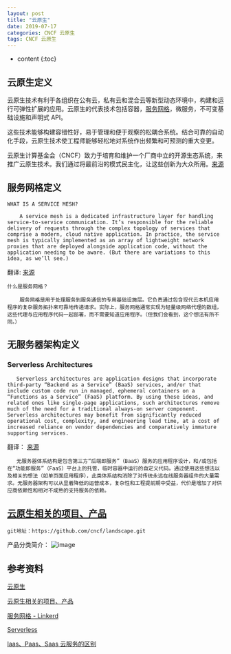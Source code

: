 ```yaml
---
layout: post
title: "云原生"
date: 2019-07-17
categories: CNCF 云原生
tags: CNCF 云原生
---
```


- content
  {:toc}

## 云原生定义

云原生技术有利于各组织在公有云，私有云和混合云等新型动态环境中，构建和运行可弹性扩展的应用。云原生的代表技术包括容器，[服务网格](https://www.servicemesher.com/)，微服务，不可变基础设施和声明式 API。

这些技术能够构建容错性好，易于管理和便于观察的松耦合系统。结合可靠的自动化手段，云原生技术使工程师能够轻松地对系统作出频繁和可预测的重大变更。

云原生计算基金会（CNCF）致力于培育和维护一个厂商中立的开源生态系统，来推广云原生技术。我们通过将最前沿的模式民主化，让这些创新为大众所用。[来源](https://github.com/cncf/toc/blob/master/DEFINITION.md)

## 服务网格定义

```
WHAT IS A SERVICE MESH?

    A service mesh is a dedicated infrastructure layer for handling service-to-service communication. It’s responsible for the reliable delivery of requests through the complex topology of services that comprise a modern, cloud native application. In practice, the service mesh is typically implemented as an array of lightweight network proxies that are deployed alongside application code, without the application needing to be aware. (But there are variations to this idea, as we’ll see.)
```

翻译: [来源](https://buoyant.io/2017/04/25/whats-a-service-mesh-and-why-do-i-need-one/)

```
什么是服务网格？

    服务网格是用于处理服务到服务通信的专用基础设施层。它负责通过包含现代云本机应用程序的复杂服务拓扑来可靠地传递请求。实际上，服务网格通常实现为轻量级网络代理的数组，这些代理与应用程序代码一起部署，而不需要知道应用程序。（但我们会看到，这个想法有所不同。）

```

## 无服务器架构定义

### Serverless Architectures

```
   Serverless architectures are application designs that incorporate third-party “Backend as a Service” (BaaS) services, and/or that include custom code run in managed, ephemeral containers on a “Functions as a Service” (FaaS) platform. By using these ideas, and related ones like single-page applications, such architectures remove much of the need for a traditional always-on server component. Serverless architectures may benefit from significantly reduced operational cost, complexity, and engineering lead time, at a cost of increased reliance on vendor dependencies and comparatively immature supporting services.
```

翻译： [来源](https://martinfowler.com/articles/serverless.html?from=singlemessage&isappinstalled=0)

```
   无服务器体系结构是包含第三方“后端即服务”（BaaS）服务的应用程序设计，和/或包括在“功能即服务”（FaaS）平台上的托管，临时容器中运行的自定义代码。通过使用这些想法以及相关的想法（如单页面应用程序），此类体系结构消除了对传统永远在线服务器组件的大量需求。无服务器架构可以从显着降低的运营成本，复杂性和工程提前期中受益，代价是增加了对供应商依赖性和相对不成熟的支持服务的依赖。

```

## [云原生相关的项目、产品](https://github.com/cncf/landscape)

```
git地址：https://github.com/cncf/landscape.git
```

产品分类简介：
![image](https://landscape.cncf.io/images/landscape.png)

## 参考资料

[云原生](https://www.cncf.io)

[云原生相关的项目、产品](https://github.com/cncf/landscape)

[服务网格 - Linkerd ](https://buoyant.io/2017/04/25/whats-a-service-mesh-and-why-do-i-need-one/)

[Serverless](https://martinfowler.com/articles/serverless.html?from=singlemessage&isappinstalled=0)

[Iaas、Paas、Saas 云服务的区别](http://www.ruanyifeng.com/blog/2017/07/iaas-paas-saas.html)

